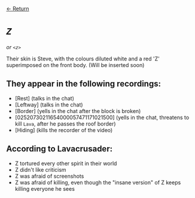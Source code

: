 [← Return](../characters/)

 # ***`Z`*** 
 *or `<z>`* 
 
 Their skin is Steve, with the colours diluted white and a red 'Z' superimposed on the front body.
 (Will be inserted soon)
 
## They appear in the following recordings:
 * [Rest] (talks in the chat)
 * [Leftway] (talks in the chat)
 * [Border] (yells in the chat after the block is broken)
 * [02520730211654000057471171021500] (yells in the chat, threatens to kill `Lava`, after he passes the roof border)
 * [Hiding] (kills the recorder of the video)

 
## According to Lavacrusader:
* Z tortured every other spirit in their world
* Z didn't like criticism
* Z was afraid of screenshots
* Z was afraid of killing, even though the "insane version" of Z keeps killing everyone he sees



